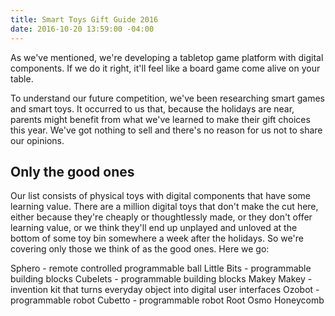 ```yaml
---
title: Smart Toys Gift Guide 2016
date: 2016-10-20 13:59:00 -04:00
---
```


As we've mentioned, we're developing a tabletop game platform with digital components. If we do it right, it'll feel like a board game come alive on your table.  

To understand our future competition, we've been researching smart games and smart toys. It occurred to us that, because the holidays are near, parents might benefit from what we've learned to make their gift choices this year. We've got nothing to sell and there's no reason for us not to share our opinions. 

## Only the good ones 

Our list consists of physical toys with digital components that have some learning value. There are  a million digital toys that don't make the cut here, either because they're cheaply or thoughtlessly made, or they don't offer learning value, or we think they'll end up unplayed and unloved at the bottom of some toy bin somewhere a week after the holidays. So we're covering only those we think of as the good ones. Here we go: 

Sphero - remote controlled programmable ball
Little Bits - programmable building blocks
Cubelets  - programmable building blocks 
Makey Makey - invention kit that turns everyday object into digital user interfaces
Ozobot - programmable robot
Cubetto - programmable robot
Root
Osmo
Honeycomb






  